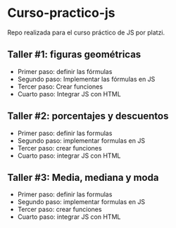 # Curso-practico-js
Repo realizada para el curso práctico de JS por platzi.

## Taller #1: figuras geométricas

- Primer paso: definir las fórmulas
- Segundo paso: Implementar las fórmulas en JS
- Tercer paso: Crear funciones
- Cuarto paso: Integrar JS con HTML

## Taller #2: porcentajes y descuentos

- Primer paso: definir las formulas
- Segundo paso: implementar formulas en JS
- Tercer paso: crear funciones
- Cuarto paso: integrar JS con HTML

## Taller #3: Media, mediana y moda

- Primer paso: definir las formulas
- Segundo paso: implementar formulas en JS
- Tercer paso: crear funciones
- Cuarto paso: integrar JS con HTML